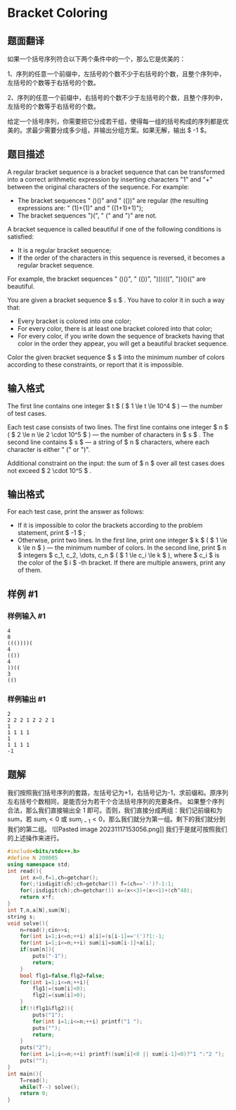 # Bracket Coloring

## 题面翻译

如果一个括号序列符合以下两个条件中的一个，那么它是优美的：

1、序列的任意一个前缀中，左括号的个数不少于右括号的个数，且整个序列中，左括号的个数等于右括号的个数。

2、序列的任意一个前缀中，右括号的个数不少于左括号的个数，且整个序列中，左括号的个数等于右括号的个数。

给定一个括号序列，你需要把它分成若干组，使得每一组的括号构成的序列都是优美的。求最少需要分成多少组，并输出分组方案。如果无解，输出 $ -1 $。

## 题目描述

A regular bracket sequence is a bracket sequence that can be transformed into a correct arithmetic expression by inserting characters "1" and "+" between the original characters of the sequence. For example:

- The bracket sequences " ()()" and " (())" are regular (the resulting expressions are: " (1)+(1)" and " ((1+1)+1)");
- The bracket sequences ")(", " (" and ")" are not.

A bracket sequence is called beautiful if one of the following conditions is satisfied:

- It is a regular bracket sequence;
- If the order of the characters in this sequence is reversed, it becomes a regular bracket sequence.

For example, the bracket sequences " ()()", " (())", ")))(((", "))()((" are beautiful.

You are given a bracket sequence $ s $ . You have to color it in such a way that:

- Every bracket is colored into one color;
- For every color, there is at least one bracket colored into that color;
- For every color, if you write down the sequence of brackets having that color in the order they appear, you will get a beautiful bracket sequence.

Color the given bracket sequence $ s $ into the minimum number of colors according to these constraints, or report that it is impossible.

## 输入格式

The first line contains one integer $ t $ ( $ 1 \le t \le 10^4 $ ) — the number of test cases.

Each test case consists of two lines. The first line contains one integer $ n $ ( $ 2 \le n \le 2 \cdot 10^5 $ ) — the number of characters in $ s $ . The second line contains $ s $ — a string of $ n $ characters, where each character is either " (" or ")".

Additional constraint on the input: the sum of $ n $ over all test cases does not exceed $ 2 \cdot 10^5 $ .

## 输出格式

For each test case, print the answer as follows:

- If it is impossible to color the brackets according to the problem statement, print $ -1 $ ;
- Otherwise, print two lines. In the first line, print one integer $ k $ ( $ 1 \le k \le n $ ) — the minimum number of colors. In the second line, print $ n $ integers $ c_1, c_2, \dots, c_n $ ( $ 1 \le c_i \le k $ ), where $ c_i $ is the color of the $ i $ -th bracket. If there are multiple answers, print any of them.

## 样例 #1

### 样例输入 #1

```
4
8
((())))(
4
(())
4
))((
3
(()
```

### 样例输出 #1

```
2
2 2 2 1 2 2 2 1
1
1 1 1 1
1
1 1 1 1
-1
```

## 题解
我们按照我们括号序列的套路，左括号记为+1，右括号记为-1，求前缀和。原序列左右括号个数相同，是能否分为若干个合法括号序列的充要条件。
如果整个序列合法，那么我们直接输出全 1 即可。否则，我们直接分成两组：我们记前缀和为 sum，若 $sum_{i}<0$ 或 $sum_{i-1}<0$，那么我们就分为第一组。剩下的我们就分到我们的第二组。
![[Pasted image 20231117153056.png]]
我们于是就可按照我们的上述操作来进行。
```cpp
#include<bits/stdc++.h>
#define N 200005
using namespace std;
int read(){
	int x=0,f=1,ch=getchar();
	for(;!isdigit(ch);ch=getchar()) f=(ch=='-')?-1:1;
	for(;isdigit(ch);ch=getchar()) x=(x<<3)+(x<<1)+(ch^48);
	return x*f;
}
int T,n,a[N],sum[N];
string s;
void solve(){
	n=read();cin>>s;
	for(int i=1;i<=n;++i) a[i]=(s[i-1]=='(')?1:-1;
	for(int i=1;i<=n;++i) sum[i]=sum[i-1]+a[i];
	if(sum[n]){
		puts("-1");
		return;
	}
	bool flg1=false,flg2=false;
	for(int i=1;i<=n;++i){
		flg1|=(sum[i]<0);
		flg2|=(sum[i]>0);
	}
	if(!(flg1&flg2)){
		puts("1");
		for(int i=1;i<=n;++i) printf("1 ");
		puts("");
		return;
	}
	puts("2");
	for(int i=1;i<=n;++i) printf((sum[i]<0 || sum[i-1]<0)?"1 ":"2 ");
	puts("");
}
int main(){
	T=read();
	while(T--) solve();
	return 0;
}
```